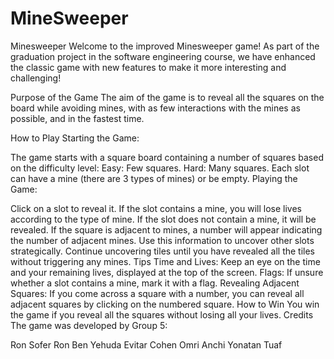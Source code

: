 # MineSweeper

Minesweeper
Welcome to the improved Minesweeper game! As part of the graduation project in the software engineering course, we have enhanced the classic game with new features to make it more interesting and challenging!

Purpose of the Game
The aim of the game is to reveal all the squares on the board while avoiding mines, with as few interactions with the mines as possible, and in the fastest time.

How to Play
Starting the Game:

The game starts with a square board containing a number of squares based on the difficulty level:
Easy: Few squares.
Hard: Many squares.
Each slot can have a mine (there are 3 types of mines) or be empty.
Playing the Game:

Click on a slot to reveal it.
If the slot contains a mine, you will lose lives according to the type of mine.
If the slot does not contain a mine, it will be revealed.
If the square is adjacent to mines, a number will appear indicating the number of adjacent mines.
Use this information to uncover other slots strategically.
Continue uncovering tiles until you have revealed all the tiles without triggering any mines.
Tips
Time and Lives: Keep an eye on the time and your remaining lives, displayed at the top of the screen.
Flags: If unsure whether a slot contains a mine, mark it with a flag.
Revealing Adjacent Squares: If you come across a square with a number, you can reveal all adjacent squares by clicking on the numbered square.
How to Win
You win the game if you reveal all the squares without losing all your lives.
Credits
The game was developed by Group 5:

Ron Sofer
Ron Ben Yehuda
Evitar Cohen
Omri Anchi
Yonatan Tuaf
